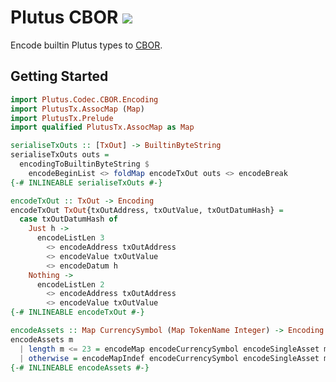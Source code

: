 # Plutus CBOR [![](https://img.shields.io/badge/haddock-1.0.0-blue?style=for-the-badge&logo=haskell)](https://input-output-hk.github.io/hydra-poc/haddock/plutus-cbor/Plutus-Codec-CBOR-Encoding.html)

Encode builtin Plutus types to [CBOR](https://cbor.io/).

## Getting Started

```hs
import Plutus.Codec.CBOR.Encoding
import PlutusTx.AssocMap (Map)
import PlutusTx.Prelude
import qualified PlutusTx.AssocMap as Map

serialiseTxOuts :: [TxOut] -> BuiltinByteString
serialiseTxOuts outs =
  encodingToBuiltinByteString $
    encodeBeginList <> foldMap encodeTxOut outs <> encodeBreak
{-# INLINEABLE serialiseTxOuts #-}

encodeTxOut :: TxOut -> Encoding
encodeTxOut TxOut{txOutAddress, txOutValue, txOutDatumHash} =
  case txOutDatumHash of
    Just h ->
      encodeListLen 3
        <> encodeAddress txOutAddress
        <> encodeValue txOutValue
        <> encodeDatum h
    Nothing ->
      encodeListLen 2
        <> encodeAddress txOutAddress
        <> encodeValue txOutValue
{-# INLINEABLE encodeTxOut #-}

encodeAssets :: Map CurrencySymbol (Map TokenName Integer) -> Encoding
encodeAssets m
  | length m <= 23 = encodeMap encodeCurrencySymbol encodeSingleAsset m
  | otherwise = encodeMapIndef encodeCurrencySymbol encodeSingleAsset m
{-# INLINEABLE encodeAssets #-}
```
